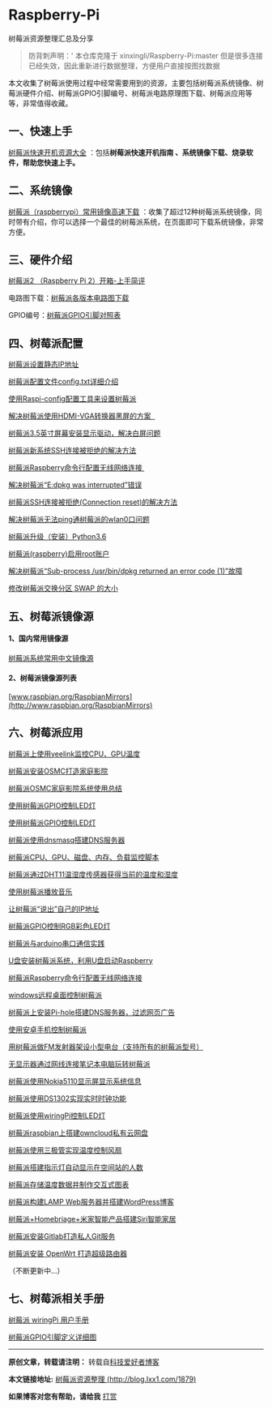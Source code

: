 # Raspberry-Pi
树莓派资源整理汇总及分享

> 防背刺声明：'
> 本仓库克隆于 xinxingli/Raspberry-Pi:master
> 但是很多连接已经失效，因此重新进行数据整理，方便用户直接按图找数据




本文收集了树莓派使用过程中经常需要用到的资源，主要包括树莓派系统镜像、树莓派硬件介绍、树莓派GPIO引脚编号、树莓派电路原理图下载、树莓派应用等等，非常值得收藏。

## 一、快速上手

[树莓派快速开机资源大全](http://blog.lxx1.com/%e6%a0%91%e8%8e%93%e6%b4%be%e5%bf%ab%e9%80%9f%e5%bc%80%e6%9c%ba%e8%b5%84%e6%ba%90%e5%a4%a7%e5%85%a8) ：包括**树莓派快速开机指南 、系统镜像下载、烧录软件，帮助您快速上手。**

## 二、系统镜像

[树莓派（raspberrypi）常用镜像高速下载](http://blog.lxx1.com/raspberrypi-jingxiang) ：收集了超过12种树莓派系统镜像，同时带有介绍，你可以选择一个最佳的树莓派系统，在页面即可下载系统镜像，非常方便。

## 三、硬件介绍

[树莓派2 （Raspberry Pi 2）开箱-上手简评](http://blog.lxx1.com/1066)

电路图下载：[树莓派各版本电路图下载](http://blog.lxx1.com/%e6%a0%91%e8%8e%93%e6%b4%be%e5%90%84%e7%89%88%e6%9c%ac%e7%94%b5%e8%b7%af%e5%9b%be%e4%b8%8b%e8%bd%bd)

GPIO编号：[树莓派GPIO引脚对照表](http://blog.lxx1.com/%e6%a0%91%e8%8e%93%e6%b4%begpio%e5%bc%95%e8%84%9a%e5%af%b9%e7%85%a7%e8%a1%a8)

## 四、树莓派配置

[树莓派设置静态IP地址](http://blog.lxx1.com/1336)

[树莓派配置文件config.txt详细介绍](http://blog.lxx1.com/2297)

[使用Raspi-config配置工具来设置树莓派](http://blog.lxx1.com/1315)

[解决树莓派使用HDMI-VGA转换器黑屏的方案  ](http://blog.lxx1.com/1706)

[树莓派3.5英寸屏幕安装显示驱动，解决白屏问题](http://blog.lxx1.com/2457)

[树莓派新系统SSH连接被拒绝的解决方法](http://blog.lxx1.com/2520)

[树莓派Raspberry命令行配置无线网络连接 ](http://blog.lxx1.com/2525)

[解决树莓派“E:dpkg was interrupted”错误](http://blog.lxx1.com/2507)

[树莓派SSH连接被拒绝(Connection reset)的解决方法](http://blog.lxx1.com/2520)

[解决树莓派无法ping通树莓派的wlan0口问题](http://blog.lxx1.com/3154)

[树莓派升级（安装）Python3.6](http://blog.lxx1.com/3214)

[树莓派(raspberry)启用root账户](http://blog.lxx1.com/3264)

[解决树莓派“Sub-process /usr/bin/dpkg returned an error code (1)”故障](http://blog.lxx1.com/3262)

[修改树莓派交换分区 SWAP 的大小](http://blog.lxx1.com/3289)

## 五、树莓派镜像源

#### 1、国内常用镜像源

[树莓派系统常用中文镜像源](http://blog.lxx1.com/2040)

#### 2、树莓派镜像源列表

[www.raspbian.org/RaspbianMirrors](http://www.raspbian.org/RaspbianMirrors)

## 六、树莓派应用

[树莓派上使用yeelink监控CPU、GPU温度](http://blog.lxx1.com/1611)

[树莓派安装OSMC打造家庭影院](http://blog.lxx1.com/1813)

[树莓派OSMC家庭影院系统使用总结](http://blog.lxx1.com/1834)

[使用树莓派GPIO控制LED灯](http://blog.lxx1.com/1782)

[使用树莓派GPIO控制LED灯](http://blog.lxx1.com/1782)

[树莓派使用dnsmasq搭建DNS服务器](http://blog.lxx1.com/1770)

[树莓派CPU、GPU、磁盘、内存、负载监控脚本](http://blog.lxx1.com/1886)

[树莓派通过DHT11温湿度传感器获得当前的温度和湿度](http://blog.lxx1.com/1910)

[使用树莓派播放音乐](http://blog.lxx1.com/1923)

[让树莓派“说出”自己的IP地址](http://blog.lxx1.com/1931)

[树莓派GPIO控制RGB彩色LED灯](http://blog.lxx1.com/2651)

[树莓派与arduino串口通信实践](http://blog.lxx1.com/2622)

[U盘安装树莓派系统，利用U盘启动Raspberry](http://blog.lxx1.com/2574)

[树莓派Raspberry命令行配置无线网络连接](http://blog.lxx1.com/2525)

[windows远程桌面控制树莓派](http://blog.lxx1.com/2436)

[树莓派上安装Pi-hole搭建DNS服务器，过滤网页广告](http://blog.lxx1.com/2422)

[使用安卓手机控制树莓派](http://blog.lxx1.com/2403)

[用树莓派做FM发射器架设小型电台（支持所有的树莓派型号）](http://blog.lxx1.com/2390)

[无显示器通过网线连接笔记本电脑玩转树莓派](http://blog.lxx1.com/2317)

[树莓派使用Nokia5110显示屏显示系统信息](http://blog.lxx1.com/2001)

[树莓派使用DS1302实现实时时钟功能](http://blog.lxx1.com/1995)

[树莓派使用wiringPi控制LED灯](http://blog.lxx1.com/1991)

[树莓派raspbian上搭建owncloud私有云网盘](http://blog.lxx1.com/2515)

[树莓派使用三极管实现温度控制风扇](http://blog.lxx1.com/2842)

[树莓派搭建指示灯自动显示在空间站的人数](http://blog.lxx1.com/2861)

[树莓派存储温度数据并制作交互式图表](http://blog.lxx1.com/2914)

[树莓派构建LAMP Web服务器并搭建WordPress博客](http://blog.lxx1.com/2921)

[树莓派+Homebriage+米家智能产品搭建Siri智能家居](http://blog.lxx1.com/3220)

[树莓派安装Gitlab打造私人Git服务](http://blog.lxx1.com/3266)

[树莓派安装 OpenWrt 打造超级路由器](http://blog.lxx1.com/3294)

（不断更新中...）

## 七、树莓派相关手册

[树莓派 wiringPi 用户手册](http://blog.lxx1.com/%e6%a0%91%e8%8e%93%e6%b4%be-wiringpi-%e7%94%a8%e6%88%b7%e6%89%8b%e5%86%8c)

[树莓派GPIO引脚定义详细图](http://blog.lxx1.com/2639)


----------


**原创文章，转载请注明：** 转载自[科技爱好者博客](http://blog.lxx1.com/)

**本文链接地址:** [树莓派资源整理 (http://blog.lxx1.com/1879)](http://blog.lxx1.com/1879)

**如果博客对您有帮助，请给我** [打赏](http://blog.lxx1.com/reward)


  [1]: http://blog.lxx1.com/2515
